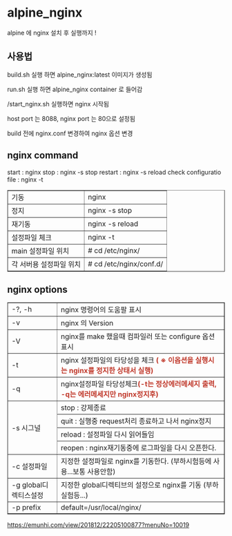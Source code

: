 # alpine_nginx
alpine 에 nginx 설치 후 실행까지 !

## 사용법

build.sh 실행 하면 alpine_nginx:latest 이미지가 생성됨

run.sh 실행 하면 alpine_nginx container 로 들어감

/start_nginx.sh 실행하면 nginx 시작됨

host port 는 8088, nginx port 는 80으로 설정됨

build 전에 nginx.conf 변경하여 nginx 옵션 변경

## nginx command

start : nginx
stop : nginx -s stop
restart : nginx -s reload
check configuratio file : nginx -t

<table border="1" cellpadding="1" cellspacing="1" class="tbl1"> <tbody> <tr> <td>기동</td> <td>nginx</td> </tr> <tr> <td>정지</td> <td>nginx -s stop</td> </tr> <tr> <td>재기동</td> <td>nginx -s reload</td> </tr> <tr> <td>설정파일 체크</td> <td>nginx -t</td> </tr> <tr> <td>main 설정파일 위치</td> <td># cd /etc/nginx/</td> </tr> <tr> <td>각 서버용 설정파일 위치</td> <td># cd /etc/nginx/conf.d/</td> </tr> </tbody> </table>

## nginx options

<table border="1" cellpadding="1" cellspacing="1" class="tbl1"> <tbody> <tr> <td>-?, -h</td> <td>nginx 명령어의 도움팔 표시</td> </tr> <tr> <td>-v</td> <td>nginx 의 Version</td> </tr> <tr> <td>-V</td> <td>nginx를 make 했을때 컴파일러 또는 configure 옵션 표시</td> </tr> <tr> <td>-t</td> <td>nginx 설정파일의 타당성을 체크 <span style="color:#c0392b"><strong>( ※ 이옵션을 실행시는 nginx를 정지한 상태서 실행)</strong></span></td> </tr> <tr> <td>-q</td> <td>nginx설정파일 타당성체크<span style="color:#c0392b"><strong>(-t는 정상에러메세지 출력, -q는 에러메세지만 nginx정지후)</strong></span></td> </tr> <tr> <td colspan="1" rowspan="4">-s 시그널</td> <td>stop : 강제종료</td> </tr> <tr> <td>quit :&nbsp;실행중 request처리 종료하고 나서 nginx정지</td> </tr> <tr> <td>reload :&nbsp;설정파일 다시 읽어들임</td> </tr> <tr> <td>reopen :&nbsp;nginx재기동중에 로그파일을 다시 오픈한다.</td> </tr> <tr> <td>-c 설정파일</td> <td>지정한 설정파일로 nginx를 기동한다. (부하시험등에 사용...보통 사용안함)</td> </tr> <tr> <td>-g global디렉티스설정</td> <td>지정한 global디렉티브의 설정으로 nginx를 기동 (부하실험등...)</td> </tr> <tr> <td>-p prefix</td> <td>default=/usr/local/nginx/ &nbsp;</td> </tr> </tbody> </table>

https://emunhi.com/view/201812/22205100877?menuNo=10019
